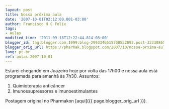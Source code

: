 ```yaml
---
layout: post
title: Nossa próxima aula
date: '2007-10-01T02:12:00.001-03:00'
author: Francisco H C Felix
tags:
- Aulas
modified_time: '2011-09-18T12:22:44.814-03:00'
blogger_id: tag:blogger.com,1999:blog-2993346515708552092.post-323308652505872837
blogger_orig_url: https://pharmak.blogspot.com/2007/10/nossa-prxima-aula.html
lang: pt-br
ref: aulas-2007-10-01
---
```


Estarei chegando em Juazeiro hoje por volta das 17h00 e nossa aula está programada para amanhã às 7h30. Assuntos:
<!--more-->

1. Quimioterapia anticâncer
2. Imunossupressores e imunoestimulantes

Postagem original no Pharmakon [aqui]({{ page.blogger_orig_url }}).
